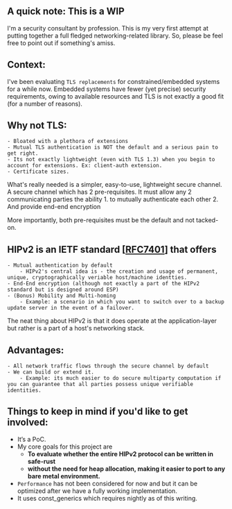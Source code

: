 
## A quick note: This is a WIP
I'm a security consultant by profession. This is my very first attempt at putting together a full fledged networking-related library. So, please be feel free to point out if something's amiss. 

## Context: 
I've been evaluating `TLS replacements` for constrained/embedded systems for a while now. Embedded systems have fewer (yet precise) security requirements, owing to available resources and TLS is not exactly a good fit (for a number of reasons).

## Why not TLS:
	- Bloated with a plethora of extensions 
	- Mutual TLS authentication is NOT the default and a serious pain to get right. 
	- Its not exactly lightweight (even with TLS 1.3) when you begin to account for extensions. Ex: client-auth extension.
	- Certificate sizes.

What's really needed is a simpler, easy-to-use, lightweight secure channel. A secure channel which has 2 pre-requisites. It must allow any 2 communicating parties the ability 
	1. to mutually authenticate each other
	2. And provide end-end encryption

More importantly, both pre-requisites must be the default and not tacked-on. 

## HIPv2 is an IETF standard [[RFC7401](https://tools.ietf.org/html/rfc7401)] that offers

	- Mutual authentication by default 
        - HIPv2's central idea is - the creation and usage of permanent, unique, cryptographically veriable host/machine identties.
	- End-End encryption (although not exactly a part of the HIPv2 standard but is designed around ESP)
	- (Bonus) Mobility and Multi-homing 
        - Example: a scenario in which you want to switch over to a backup update server in the event of a failover.

The neat thing about HIPv2 is that it does operate at the application-layer but rather is a part of a host's networking stack.

## Advantages:
	- All network traffic flows through the secure channel by default
	- We can build or extend it. 
        - Example: its much easier to do secure multiparty computation if you can guarantee that all parties possess unique verifiable identities.

## Things to keep in mind if you'd like to get involved:
- It’s a PoC.
- My core goals for this project are 
    - **To evaluate whether the entire HIPv2 protocol can be written in safe-rust**
    - **without the need for heap allocation, making it easier to port to any bare metal environment.**
- `Performance` has not been considered for now and but it can be optimized after we have a fully working implementation.
- It uses const_generics which requires nightly as of this writing.
